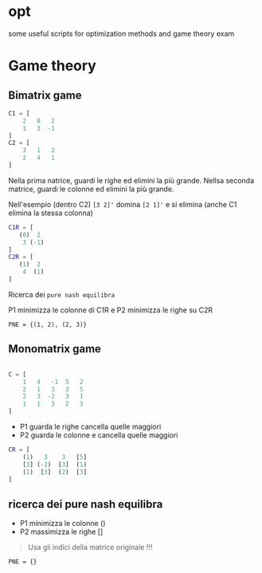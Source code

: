 # opt

some useful scripts for optimization methods and game theory exam

# Game theory

## Bimatrix game

```octave
C1 = [
    2   0   2
    1   3  -1
]
C2 = [
    3   1   2
    2   4   1
]
```

Nella prima natrice, guardi le righe ed elimini la più grande.
Nellsa seconda matrice, guardi le colonne ed elimini la più grande.

Nell'esempio (dentro C2) `[3 2]'` domina `[2 1]'` e si elimina (anche C1 elimina la stessa colonna)

```Matlab
C1R = [
   (0)  2
    3 (-1)
]
C2R = [
   (1)  2
    4  (1)
]
```

Ricerca dei `pure nash equilibra`

P1 minimizza le colonne di C1R e P2 minimizza le righe su C2R

`PNE = {(1, 2), (2, 3)}`

## Monomatrix game

```Matlab

C = [
    1   4   -1  5   2
    2   1   3   3   5
    2   3  -2   3   1
    1   1   3   2   3
]
```

- P1 guarda le righe cancella quelle maggiori
- P2 guarda le colonne e cancella quelle maggiori

```Matlab
CR = [
    (1)   3    3   [5]
    [3] (-2)  [3]  (1)
    (1)  [3]  (2)  [3]
]
```


## ricerca dei pure nash equilibra

- P1 minimizza le colonne ()
- P2 massimizza le righe []

> Usa gli indici della matrice originale !!!

`PNE = {}`
